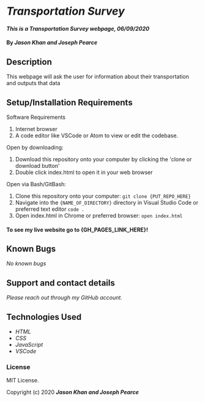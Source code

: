 # _Transportation Survey_

#### _This is a Transportation Survey webpage, 06/09/2020_

#### By _**Jason Khan and Joseph Pearce**_

## Description

This webpage will ask the user for information about their transportation and outputs that data

## Setup/Installation Requirements

Software Requirements
1. Internet browser
2. A code editor like VSCode or Atom to view or edit the codebase.

Open by downloading:
1. Download this repository onto your computer by clicking the 'clone or download button'
2. Double click index.html to open it in your web browser

Open via Bash/GitBash:
1. Clone this repository onto your computer:
`git clone {PUT_REPO_HERE}`
2. Navigate into the `{NAME_OF_DIRECTORY}` directory in Visual Studio Code or preferred text editor
`code .`
3. Open index.html in Chrome or preferred browser:
`open index.html`

#### To see my live website go to {GH_PAGES_LINK_HERE}!


## Known Bugs

_No known bugs_

## Support and contact details

_Please reach out through my GitHub account._

## Technologies Used

* _HTML_
* _CSS_
* _JavaScript_
* _VSCode_

### License

MIT License.

Copyright (c) 2020 **_Jason Khan and Joseph Pearce_**
